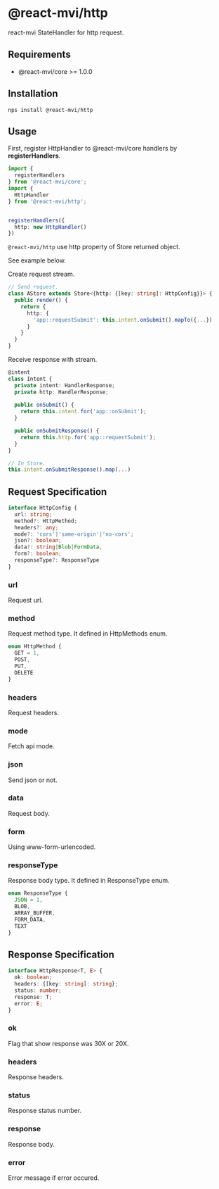 # @react-mvi/http

react-mvi StateHandler for http request.

## Requirements

- @react-mvi/core >= 1.0.0

## Installation

```nps install @react-mvi/http```

## Usage

First, register HttpHandler to @react-mvi/core handlers by __registerHandlers__.

```typescript
import {
  registerHandlers
} from '@react-mvi/core';
import {
  HttpHandler
} from '@react-mvi/http';


registerHandlers({
  http: new HttpHandler()
})
```

`@react-mvi/http` use http property of Store returned object.

See example below.

Create request stream.

```typescript
// Send request.
class AStore extends Store<{http: {[key: string]: HttpConfig}}> {
  public render() {
    return {
      http: {
        'app::requestSubmit': this.intent.onSubmit().mapTo({...})
      }
    }
  }
}
```

Receive response with stream.

```typescript
@intent
class Intent {
  private intent: HandlerResponse;
  private http: HandlerResponse;
  
  public onSubmit() {
    return this.intent.for('app::onSubmit');
  }

  public onSubmitResponse() {
    return this.http.for('app::requestSubmit');
  }
}

// In Store.
this.intent.onSubmitResponse().map(...)
```

## Request Specification

```typescript
interface HttpConfig {
  url: string;
  method?: HttpMethod;
  headers?: any;
  mode?: 'cors'|'same-origin'|'no-cors';
  json?: boolean;
  data?: string|Blob|FormData,
  form?: boolean;
  responseType?: ResponseType
}
```

### url

Request url.

### method

Request method type. It defined in HttpMethods enum.

```typescript
enum HttpMethod {
  GET = 1,
  POST,
  PUT,
  DELETE
}
```

### headers

Request headers.

### mode

Fetch api mode.

### json

Send json or not.

### data

Request body.

### form

Using www-form-urlencoded.

### responseType

Response body type. It defined in ResponseType enum.

```typescript
enum ResponseType {
  JSON = 1,
  BLOB,
  ARRAY_BUFFER,
  FORM_DATA,
  TEXT
}
```

## Response Specification

```typescript
interface HttpResponse<T, E> {
  ok: boolean;
  headers: {[key: string]: string};
  status: number;
  response: T;
  error: E;
}
```

### ok

Flag that show response was 30X or 20X.

### headers

Response headers.

### status

Response status number.

### response

Response body.

### error

Error message if error occured.
